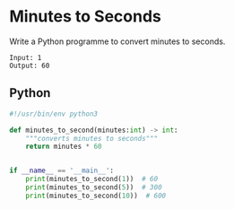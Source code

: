 # Minutes to Seconds

Write a Python programme to convert minutes to seconds.

```
Input: 1
Output: 60
```

## Python

```python
#!/usr/bin/env python3

def minutes_to_second(minutes:int) -> int:
    """converts minutes to seconds"""
    return minutes * 60


if __name__ == '__main__':
    print(minutes_to_second(1))  # 60
    print(minutes_to_second(5))  # 300
    print(minutes_to_second(10))  # 600

```
